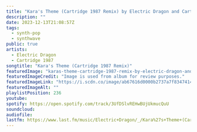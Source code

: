 ```yaml
---
title: "Kara's Theme (Cartridge 1987 Remix) by Electric Dragon and Cartridge 1987"
description: ""
date: 2023-12-13T21:08:57Z
tags:
  - synth-pop
  - synthwave
public: true
artists:
  - Electric Dragon
  - Cartridge 1987
songtitle: "Kara's Theme (Cartridge 1987 Remix)"
featuredImage: "karas-theme-cartridge-1987-remix-by-electric-dragon-and-cartridge-1987.jpeg"
featuredImageCredit: "Image is used from album for review purposes."
featuredImageLink: "https://i.scdn.co/image/ab67616d0000b2737a7f8347414a2406e309b4a7"
featuredImageAlt: ""
playlistPosition: 236
youtube: 
spotify: https://open.spotify.com/track/3UfDSlvREHwBUjUkmucQuU
soundcloud:
audiofile:
lastfm: https://www.last.fm/music/Electric+Dragon/_/Kara%27s+Theme+(Cartridge+1987+Remix)
---
```



		